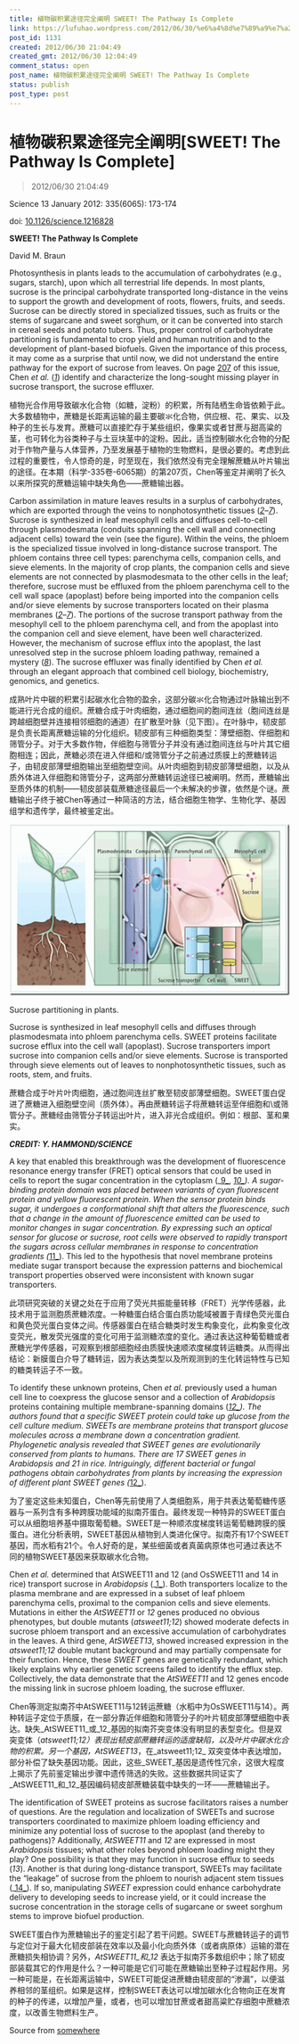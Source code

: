 ```yaml
---
title: 植物碳积累途径完全阐明 SWEET! The Pathway Is Complete
link: https://lufuhao.wordpress.com/2012/06/30/%e6%a4%8d%e7%89%a9%e7%a2%b3%e7%a7%af%e7%b4%af%e9%80%94%e5%be%84%e5%ae%8c%e5%85%a8%e9%98%90%e6%98%8esweet-the-pathway-is-complete/
post_id: 1131
created: 2012/06/30 21:04:49
created_gmt: 2012/06/30 12:04:49
comment_status: open
post_name: 植物碳积累途径完全阐明 SWEET! The Pathway Is Complete
status: publish
post_type: post
---
```


# 植物碳积累途径完全阐明[SWEET! The Pathway Is Complete]

> 2012/06/30 21:04:49

Science 13 January 2012: 335(6065): 173-174

doi: [10.1126/science.1216828](http://dx.doi.org/10.1126/science.1216828)

**SWEET! The Pathway Is Complete**

David M. Braun

Photosynthesis in plants leads to the accumulation of carbohydrates (e.g., sugars, starch), upon which all terrestrial life depends. In most plants, sucrose is the principal carbohydrate transported long-distance in the veins to support the growth and development of roots, flowers, fruits, and seeds. Sucrose can be directly stored in specialized tissues, such as fruits or the stems of sugarcane and sweet sorghum, or it can be converted into starch in cereal seeds and potato tubers. Thus, proper control of carbohydrate partitioning is fundamental to crop yield and human nutrition and to the development of plant-based biofuels. Given the importance of this process, it may come as a surprise that until now, we did not understand the entire pathway for the export of sucrose from leaves. On page [207](http://www.sciencemag.org/lookup/doi/10.1126/science.1213351) of this issue, Chen _et al._ (_[1](http://www.sciencemag.org/content/335/6065/173.full#ref-1)_) identify and characterize the long-sought missing player in sucrose transport, the sucrose effluxer.

植物光合作用导致碳水化合物（如糖，淀粉）的积累，所有陆栖生命皆依赖于此。大多数植物中，蔗糖是长距离运输的最主要碳氺化合物，供应根、花、果实、以及种子的生长与发育。蔗糖可以直接贮存于某些组织，像果实或者甘蔗与甜高粱的茎，也可转化为谷类种子与土豆块茎中的淀粉。因此，适当控制碳水化合物的分配对于作物产量与人体营养，乃至发展基于植物的生物燃料，是很必要的。考虑到此过程的重要性，令人惊奇的是，时至现在，我们依然没有完全理解蔗糖从叶片输出的途径。在本期（科学-335卷-6065期）的第207页，Chen等鉴定并阐明了长久以来所探究的蔗糖运输中缺失角色——蔗糖输出器。

Carbon assimilation in mature leaves results in a surplus of carbohydrates, which are exported through the veins to nonphotosynthetic tissues (_[2](http://www.sciencemag.org/content/335/6065/173.full#ref-2)_–_[7](http://www.sciencemag.org/content/335/6065/173.full#ref-7)_). Sucrose is synthesized in leaf mesophyll cells and diffuses cell-to-cell through plasmodesmata (conduits spanning the cell wall and connecting adjacent cells) toward the vein (see the figure). Within the veins, the phloem is the specialized tissue involved in long-distance sucrose transport. The phloem contains three cell types: parenchyma cells, companion cells, and sieve elements. In the majority of crop plants, the companion cells and sieve elements are not connected by plasmodesmata to the other cells in the leaf; therefore, sucrose must be effluxed from the phloem parenchyma cell to the cell wall space (apoplast) before being imported into the companion cells and/or sieve elements by sucrose transporters located on their plasma membranes (_[2](http://www.sciencemag.org/content/335/6065/173.full#ref-2)_–_[7](http://www.sciencemag.org/content/335/6065/173.full#ref-7)_). The portions of the sucrose transport pathway from the mesophyll cell to the phloem parenchyma cell, and from the apoplast into the companion cell and sieve element, have been well characterized. However, the mechanism of sucrose efflux into the apoplast, the last unresolved step in the sucrose phloem loading pathway, remained a mystery (_[8](http://www.sciencemag.org/content/335/6065/173.full#ref-8)_). The sucrose effluxer was finally identified by Chen _et al._ through an elegant approach that combined cell biology, biochemistry, genomics, and genetics.

成熟叶片中碳的积累引起碳水化合物的盈余，这部分碳氺化合物通过叶脉输出到不能进行光合成的组织。蔗糖合成于叶肉细胞，通过细胞间的胞间连丝（胞间连丝是跨越细胞壁并连接相邻细胞的通道）在扩散至叶脉（见下图）。在叶脉中，韧皮部是负责长距离蔗糖运输的分化组织。韧皮部有三种细胞类型：薄壁细胞、伴细胞和筛管分子。对于大多数作物，伴细胞与筛管分子并没有通过胞间连丝与叶片其它细胞相连；因此，蔗糖必须在进入伴细和/或筛管分子之前通过质膜上的蔗糖转运子，由韧皮部薄壁细胞输出至细胞壁空间。从叶肉细胞到韧皮部薄壁细胞，以及从质外体进入伴细胞和筛管分子，这两部分蔗糖转运途径已被阐明。然而，蔗糖输出至质外体的机制——韧皮部装载蔗糖途径最后一个未解决的步骤，依然是个谜。蔗糖输出子终于被Chen等通过一种简洁的方法，结合细胞生物学、生物化学、基因组学和遗传学，最终被鉴定出。

![20120630-210449-0001](/assets/images/20120630-210449-0001.gif)

Sucrose partitioning in plants.

Sucrose is synthesized in leaf mesophyll cells and diffuses through plasmodesmata into phloem parenchyma cells. SWEET proteins facilitate sucrose efflux into the cell wall (apoplast). Sucrose transporters import sucrose into companion cells and/or sieve elements. Sucrose is transported through sieve elements out of leaves to nonphotosynthetic tissues, such as roots, stem, and fruits.

蔗糖合成于叶片叶肉细胞，通过胞间连丝扩散至韧皮部薄壁细胞。SWEET蛋白促进了蔗糖进入细胞壁空间（质外体）。再由蔗糖转运子将蔗糖转运至伴细胞和\或筛管分子。蔗糖经由筛管分子转运出叶片，进入非光合成组织。例如：根部、茎和果实。

_**CREDIT: Y. HAMMOND/_SCIENCE_**_

A key that enabled this breakthrough was the development of fluorescence resonance energy transfer (FRET) optical sensors that could be used in cells to report the sugar concentration in the cytoplasm (_[9_](http://www.sciencemag.org/content/335/6065/173.full#ref-9), _[10_](http://www.sciencemag.org/content/335/6065/173.full#ref-10)). A sugar-binding protein domain was placed between variants of cyan fluorescent protein and yellow fluorescent protein. When the sensor protein binds sugar, it undergoes a conformational shift that alters the fluorescence, such that a change in the amount of fluorescence emitted can be used to monitor changes in sugar concentration. By expressing such an optical sensor for glucose or sucrose, root cells were observed to rapidly transport the sugars across cellular membranes in response to concentration gradients (_[11_](http://www.sciencemag.org/content/335/6065/173.full#ref-11)). This led to the hypothesis that novel membrane proteins mediate sugar transport because the expression patterns and biochemical transport properties observed were inconsistent with known sugar transporters.

此项研究突破的关键之处在于应用了荧光共振能量转移（FRET）光学传感器，此技术用于监测胞质蔗糖浓度。一种糖蛋白结合蛋白质功能域被置于青绿色荧光蛋白和黄色荧光蛋白变体之间。传感器蛋白在结合糖类时发生构象变化，此构象变化改变荧光，散发荧光强度的变化可用于监测糖浓度的变化。通过表达这种葡萄糖或者蔗糖光学传感器，可观察到根部细胞经由质膜快速顺浓度梯度转运糖类。从而得出结论：新膜蛋白介导了糖转运，因为表达类型以及所观测到的生化转运特性与已知的糖类转运子不一致。

To identify these unknown proteins, Chen _et al._ previously used a human cell line to coexpress the glucose sensor and a collection of _Arabidopsis_ proteins containing multiple membrane-spanning domains (_[12_](http://www.sciencemag.org/content/335/6065/173.full#ref-12)). The authors found that a specific SWEET protein could take up glucose from the cell culture medium. SWEETs are membrane proteins that transport glucose molecules across a membrane down a concentration gradient. Phylogenetic analysis revealed that _SWEET_ genes are evolutionarily conserved from plants to humans. There are 17 _SWEET_ genes in _Arabidopsis_ and 21 in rice. Intriguingly, different bacterial or fungal pathogens obtain carbohydrates from plants by increasing the expression of different plant _SWEET_ genes (_[12_](http://www.sciencemag.org/content/335/6065/173.full#ref-12)).

为了鉴定这些未知蛋白，Chen等先前使用了人类细胞系，用于共表达葡萄糖传感器与一系列含有多种跨膜功能域的拟南芥蛋白。最终发现一种特异的SWEET蛋白可以从细胞培养基中摄取葡萄糖。SWEET是一种顺浓度梯度转运葡萄糖跨膜的膜蛋白。进化分析表明，SWEET基因从植物到人类进化保守。拟南芥有17个SWEET基因，而水稻有21个。令人好奇的是，某些细菌或者真菌病原体也可通过表达不同的植物SWEET基因来获取碳水化合物。

Chen _et al._ determined that AtSWEET11 and 12 (and OsSWEET11 and 14 in rice) transport sucrose in _Arabidopsis_ (_[1_](http://www.sciencemag.org/content/335/6065/173.full#ref-1)). Both transporters localize to the plasma membrane and are expressed in a subset of leaf phloem parenchyma cells, proximal to the companion cells and sieve elements. Mutations in either the _AtSWEET11_ or _12_ genes produced no obvious phenotypes, but double mutants (_atsweet11;12_) showed moderate defects in sucrose phloem transport and an excessive accumulation of carbohydrates in the leaves. A third gene, _AtSWEET13_, showed increased expression in the _atsweet11;12_ double mutant background and may partially compensate for their function. Hence, these _SWEET_ genes are genetically redundant, which likely explains why earlier genetic screens failed to identify the efflux step. Collectively, the data demonstrate that the _AtSWEET11_ and 12 genes encode the missing link in sucrose phloem loading, the sucrose effluxer.

Chen等测定拟南芥中AtSWEET11与12转运蔗糖（水稻中为OsSWEET11与14）。两种转运子定位于质膜，在一部分靠近伴细胞和筛管分子的叶片韧皮部薄壁细胞中表达。缺失_AtSWEET11_或_12_基因的拟南芥突变体没有明显的表型变化。但是双突变体（_atsweet11;12）_表现出韧皮部蔗糖转运的适度缺陷，以及叶片中碳水化合物的积累。另一个基因_，AtSWEET13_，在_atsweet11;12_ 双突变体中表达增加，部分补偿了缺失基因功能。因此，这些_SWEET_基因是遗传性冗余，这很大程度上揭示了先前鉴定输出步骤中遗传筛选的失败。这些数据共同证实了_AtSWEET11_和_12_基因编码韧皮部蔗糖装载中缺失的一环——蔗糖输出子。

The identification of SWEET proteins as sucrose facilitators raises a number of questions. Are the regulation and localization of SWEETs and sucrose transporters coordinated to maximize phloem loading efficiency and minimize any potential loss of sucrose to the apoplast (and thereby to pathogens)? Additionally, _AtSWEET11_ and _12_ are expressed in most _Arabidopsis_ tissues; what other roles beyond phloem loading might they play? One possibility is that they may function in sucrose efflux to seeds (_13_). Another is that during long-distance transport, SWEETs may facilitate the “leakage” of sucrose from the phloem to nourish adjacent stem tissues (_[14_](http://www.sciencemag.org/content/335/6065/173.full#ref-14)). If so, manipulating _SWEET_ expression could enhance carbohydrate delivery to developing seeds to increase yield, or it could increase the sucrose concentration in the storage cells of sugarcane or sweet sorghum stems to improve biofuel production.

SWEET蛋白作为蔗糖输出子的鉴定引起了若干问题。SWEET与蔗糖转运子的调节与定位对于最大化韧皮部装在效率以及最小化向质外体（或者病原体）运输的潜在蔗糖损失相协调？另外，_AtSWEET11_和_12_ 表达于拟南芥多数组织中；除了韧皮部装载其它的作用是什么？一种可能是它们可能在蔗糖输出至种子过程起作用。另一种可能是，在长距离运输中，SWEET可能促进蔗糖由韧皮部的“渗漏”，以便滋养相邻的茎组织。如果是这样，控制SWEET表达可以增加碳水化合物向正在发育的种子的传递，以增加产量，或者，也可以增加甘蔗或者甜高粱贮存细胞中蔗糖浓度，以改善生物燃料生产。

Source from [somewhere](http://lufuhao.wordpress.com)
